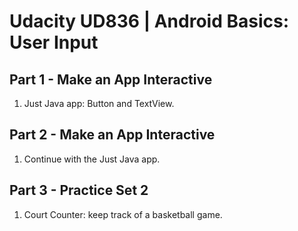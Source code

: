 # Udacity UD836 | Android Basics: User Input

## Part 1 - Make an App Interactive

 1) Just Java app: Button and TextView.

 ## Part 2 - Make an App Interactive

 1) Continue with the Just Java app.

 ## Part 3 - Practice Set 2

 1) Court Counter: keep track of a basketball game.